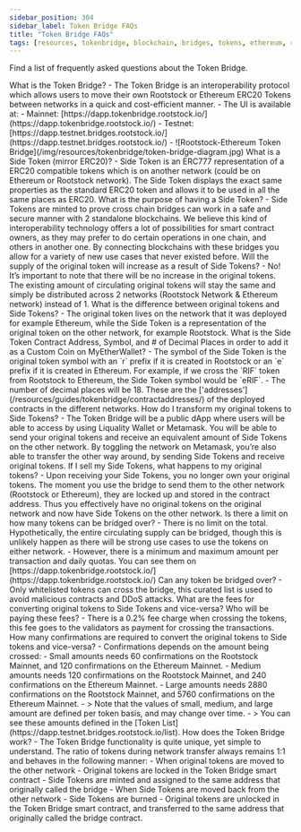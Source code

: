 ```yaml
---
sidebar_position: 304
sidebar_label: Token Bridge FAQs
title: "Token Bridge FAQs"
tags: [resources, tokenbridge, blockchain, bridges, tokens, ethereum, rootstock, rsk]
---
```


Find a list of frequently asked questions about the Token Bridge.

<Accordion>
  <Accordion.Item eventKey="0">
    <Accordion.Header as="h3">What is the Token Bridge?</Accordion.Header>
    <Accordion.Body>
       - The Token Bridge is an interoperability protocol which allows users to move their own Rootstock or Ethereum ERC20 Tokens between networks in a quick and cost-efficient manner.
        - The UI is available at:
            - Mainnet: [https://dapp.tokenbridge.rootstock.io/](https://dapp.tokenbridge.rootstock.io/)    
            - Testnet: [https://dapp.testnet.bridges.rootstock.io/](https://dapp.testnet.bridges.rootstock.io/)
            - ![Rootstock-Ethereum Token Bridge](/img/resources/tokenbridge/token-bridge-diagram.jpg)
    </Accordion.Body>
  </Accordion.Item>
  <Accordion.Item eventKey="1">
    <Accordion.Header as="h3">What is a Side Token (mirror ERC20)?</Accordion.Header>
    <Accordion.Body>
      - Side Token is an ERC777 representation of a ERC20 compatible tokens which is on another network (could be  on Ethereum or Rootstock network). The Side Token displays the exact same properties as the standard ERC20 token and allows it to be used in all the same places as ERC20.
    </Accordion.Body>
  </Accordion.Item>
  <Accordion.Item eventKey="2">
    <Accordion.Header as="h3">What is the purpose of having a Side Token?</Accordion.Header>
    <Accordion.Body>
       - Side Tokens are minted to prove cross chain bridges can work in a safe and secure manner with 2 standalone blockchains. We believe this kind of interoperability technology offers a lot of possibilities for smart contract owners, as they may prefer to do certain operations in one chain, and others in another one. By connecting blockchains with these bridges you allow for a variety of new use cases that never existed before.
    </Accordion.Body>
  </Accordion.Item>
  <Accordion.Item eventKey="3">
    <Accordion.Header as="h3">Will the supply of the original token will increase as a result of Side Tokens?</Accordion.Header>
    <Accordion.Body>
      - No! It’s important to note that there will be no increase in the original tokens. The existing amount of circulating original tokens will stay the same and simply be distributed across 2 networks (Rootstock Network & Ethereum network) instead of 1.
    </Accordion.Body>
  </Accordion.Item>
  <Accordion.Item eventKey="4">
    <Accordion.Header as="h3">What is the difference between original tokens and Side Tokens?</Accordion.Header>
    <Accordion.Body>
      - The original token lives on the network that it was deployed for example Ethereum, while the Side Token is a representation of the original token on the other network, for example Rootstock.
    </Accordion.Body>
  </Accordion.Item>
  <Accordion.Item eventKey="5">
    <Accordion.Header as="h3">What is the Side Token Contract Address, Symbol, and # of Decimal Places in order to add it as a Custom Coin on MyEtherWallet?</Accordion.Header>
    <Accordion.Body>
      - The symbol of the Side Token is the original token symbol with an `r` prefix if it is created in Rootstock or an `e` prefix if it is created in Ethereum. For example, if we cross the `RIF` token from Rootstock to Ethereum, the Side Token symbol would be `eRIF`.
      - The number of decimal places will be 18. These are the ['addresses'](/resources/guides/tokenbridge/contractaddresses/) of the deployed contracts in the different networks.
    </Accordion.Body>
  </Accordion.Item>
  <Accordion.Item eventKey="6">
    <Accordion.Header as="h3">How do I transform my original tokens to Side Tokens?</Accordion.Header>
    <Accordion.Body>
      - The Token Bridge will be a public dApp where users will be able to access by using Liquality Wallet or Metamask. You will be able to send your original tokens and receive an equivalent amount of Side Tokens on the other network. By toggling the network on Metamask, you’re also able to transfer the other way around, by sending Side Tokens and receive original tokens.
    </Accordion.Body>
  </Accordion.Item>
  <Accordion.Item eventKey="7">
    <Accordion.Header as="h3">If I sell my Side Tokens, what happens to my original tokens?</Accordion.Header>
    <Accordion.Body>
      - Upon receiving your Side Tokens, you no longer own your original tokens. The moment you use the bridge to send them to the other network (Rootstock or Ethereum), they are locked up and stored in the contract address. Thus you effectively have no original tokens on the original network and now have Side Tokens on the other network.
    </Accordion.Body>
  </Accordion.Item>
  <Accordion.Item eventKey="8">
    <Accordion.Header as="h3">Is there a limit on how many tokens can be bridged over?</Accordion.Header>
    <Accordion.Body>
      - There is no limit on the total. Hypothetically, the entire circulating supply can be bridged, though this is unlikely happen as there will be strong use cases to use the tokens on either network.
      - However, there is a minimum and maximum amount per transaction and daily quotas. You can see them on [https://dapp.tokenbridge.rootstock.io/](https://dapp.tokenbridge.rootstock.io/)
    </Accordion.Body>
  </Accordion.Item>
   <Accordion.Item eventKey="9">
    <Accordion.Header as="h3">Can any token be bridged over?</Accordion.Header>
    <Accordion.Body>
      - Only whitelisted tokens can cross the bridge, this curated list is used to avoid malicious contracts and DDoS attacks.
    </Accordion.Body>
  </Accordion.Item>
  <Accordion.Item eventKey="10">
    <Accordion.Header as="h3">What are the fees for converting original tokens to Side Tokens and vice-versa? Who will be paying these fees?</Accordion.Header>
    <Accordion.Body>
      - There is a 0.2% fee charge when crossing the tokens, this fee goes to the validators as payment for crossing the transactions.
    </Accordion.Body>
  </Accordion.Item>
   <Accordion.Item eventKey="11">
    <Accordion.Header as="h3">How many confirmations are required to convert the original tokens to Side tokens and vice-versa?</Accordion.Header>
    <Accordion.Body>
      - Confirmations depends on the amount being crossed:
        - Small amounts needs 60 confirmations on the Rootstock Mainnet, and 120 confirmations on the Ethereum Mainnet. 
        - Medium amounts needs 120 confirmations on the Rootstock Mainnet, and 240 confirmations on the Ethereum Mainnet.
        - Large amounts needs 2880 confirmations on the Rootstock Mainnet, and 5760 confirmations on the Ethereum Mainnet.
        - > Note that the values of small, medium, and large amount are defined per token basis, and may change over time.
        - > You can see these amounts defined in the [Token List](https://dapp.testnet.bridges.rootstock.io/list).
    </Accordion.Body>
  </Accordion.Item>
   <Accordion.Item eventKey="12">
    <Accordion.Header as="h3">How does the Token Bridge work?</Accordion.Header>
    <Accordion.Body>
      - The Token Bridge functionality is quite unique, yet simple to understand. The ratio of tokens during network transfer always remains 1:1 and behaves in the following manner:
        - When original tokens are moved to the other network
            - Original tokens are locked in the Token Bridge smart contract
            - Side Tokens are minted and assigned to the same address that originally called the bridge
        - When Side Tokens are moved back from the other network
            - Side Tokens are burned
        - Original tokens are unlocked in the Token Bridge smart contract, and transferred to the same address that originally called the bridge contract.
    </Accordion.Body>
  </Accordion.Item>
</Accordion>
    

